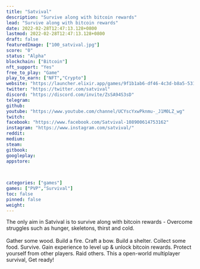 ```yaml
---
title: "Satvival"
description: "Survive along with bitcoin rewards"
lead: "Survive along with bitcoin rewards"
date: 2022-02-28T12:47:13.128+0800
lastmod: 2022-02-28T12:47:13.128+0800
draft: false
featuredImage: ["100_satvival.jpg"]
score: "0"
status: "Alpha"
blockchain: ["Bitcoin"]
nft_support: "Yes"
free_to_play: "Game"
play_to_earn: ["NFT","Crypto"]
website: "https://launcher.elixir.app/games/9f1b1ab6-df46-4c3d-b8a5-5314a424aa81?ref=play2earncrypto-3557"
twitter: "https://twitter.com/satvival"
discord: "https://discord.com/invite/ZsSA94S3sD"
telegram: 
github: 
youtube: "https://www.youtube.com/channel/UCYscYxwPknmu-_J1M0LZ_wg"
twitch: 
facebook: "https://www.facebook.com/Satvival-108900614753162"
instagram: "https://www.instagram.com/satvival/"
reddit: 
medium: 
steam: 
gitbook: 
googleplay: 
appstore: 

  
    
categories: ["games"]
games: ["PVP","Survival"]
toc: false
pinned: false
weight: 
---
```

The only aim in Satvival is to survive along with bitcoin rewards - Overcome struggles such as hunger, skeletons, thirst and cold.<br> <br> Gather some wood. Build a fire. Craft a bow. Build a shelter. Collect some food. Survive. Gain experience to level up &amp; unlock bitcoin rewards. Protect yourself from other players. Raid others. This a open-world multiplayer survival, Get ready!